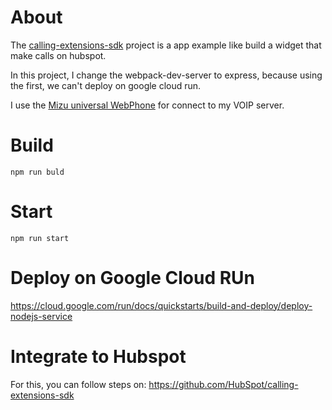 # About
The [calling-extensions-sdk](https://github.com/HubSpot/calling-extensions-sdk) project is a app example like build a widget that make calls on hubspot.

In this project, I change the webpack-dev-server to express, because using the first, we can't deploy on google cloud run.

I use the [Mizu universal WebPhone](https://www.mizu-voip.com/Software/WebPhone.aspx) for connect to my VOIP server.

# Build

``` npm run buld ```

# Start
``` npm run start ```

# Deploy on Google Cloud RUn
https://cloud.google.com/run/docs/quickstarts/build-and-deploy/deploy-nodejs-service

# Integrate to Hubspot
For this, you can follow steps on: https://github.com/HubSpot/calling-extensions-sdk
